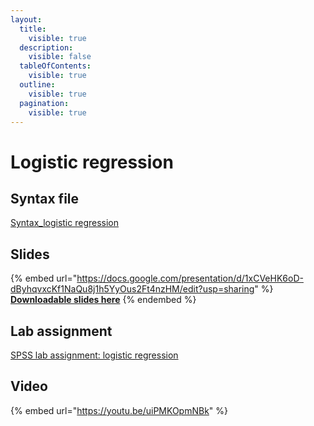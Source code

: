 ```yaml
---
layout:
  title:
    visible: true
  description:
    visible: false
  tableOfContents:
    visible: true
  outline:
    visible: true
  pagination:
    visible: true
---
```


# Logistic regression

## Syntax file

[Syntax\_logistic regression](https://drive.google.com/open?id=1c6U6qnm2PA0iPCGMNo1IlxfCz36Mo584\&usp=drive\_fs)

## Slides

{% embed url="https://docs.google.com/presentation/d/1xCVeHK6oD-dByhqvxcKf1NaQu8j1h5YyOus2Ft4nzHM/edit?usp=sharing" %}
[**Downloadable slides here**](https://docs.google.com/presentation/d/1xCVeHK6oD-dByhqvxcKf1NaQu8j1h5YyOus2Ft4nzHM/edit?usp=sharing)
{% endembed %}

## Lab assignment

[SPSS lab assignment: logistic regression](https://docs.google.com/document/d/1fuP\_6RrRDy9k-yoeD5-An7pZnWEsYKyeOU\_Jg3qYJWY/edit?usp=sharing)

## Video

{% embed url="https://youtu.be/uiPMKOpmNBk" %}
